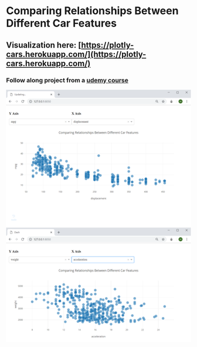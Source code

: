 # Comparing Relationships Between Different Car Features
## Visualization here: [https://plotly-cars.herokuapp.com/](https://plotly-cars.herokuapp.com/)
### Follow along project from a [udemy course](https://www.udemy.com/interactive-python-dashboards-with-plotly-and-dash/)
![Car Feature Relationship Scatter Plot](./screenshot1.png)
![Car Feature Relationship Scatter Plot](./screenshot2.png)
